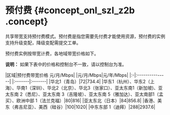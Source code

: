 # 预付费 {#concept_onl_szl_z2b .concept}

共享带宽支持预付费模式。预付费是指您需要先付费才能使用资源，预付费的实例支持升级变配，降级变配需提交工单。

预付费实例按带宽计费，各地域带宽价格如下。

**说明：** 如果下表中的价格和控制台不一致，请以控制台为准。

|区域|预付费带宽价格 元/月/Mbps|
|元/月/Mbps|元/年/Mbps|
|:-|:---------------|
|:-------|:-------|
|华北1（青岛）|72|734.4|
|华东1（杭州）、华东2（上海）、华南1（深圳）、华北2（北京）、华北3（张家口）、亚太东南1（新加坡\)、亚太东南 2（悉尼）、亚太东南 3（吉隆坡）、亚太东南 5（雅加达）、亚太南部1（孟买）、欧洲中部 1（法兰克福）|80|816|
|亚太东北（日本）|84|856.8|
|香港、美东（弗吉尼亚）、美西（硅谷）|100|1020|
|中东东部 1（迪拜）|288|2937.6|

